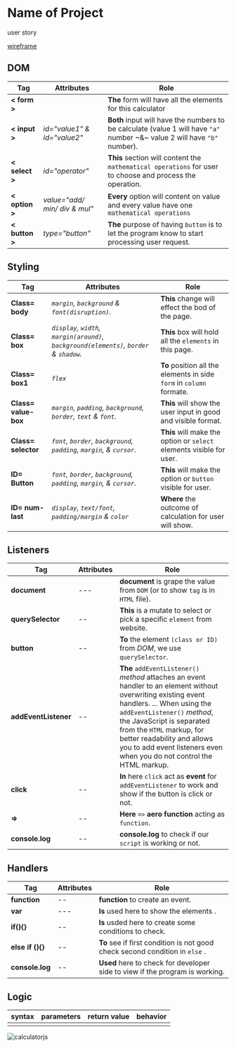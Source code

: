 # Name of Project

user story

[wireframe](#wireframe)


## DOM

|Tag|Attributes|Role|
|---|---|---|
|**< form >**||**The** form will have all the elements for this calculator|
|**< input >**|*id="value1" & id="value2"*|**Both** input will have the numbers to be calculate (value 1 will have `"a"` number ~&~ value 2 will have `"b"` number).|
|**< select >**|*id="operator"*|**This** section will content the `mathematical operations` for user to choose and process the operation.|
|**< option >**|*value="add/ min/ div & mul"*|**Every** option will content on value and every value have one `mathematical operations`|
|**< button >**|*type="button"*|**The** purpose of having `button` is to let the program know to start processing user request.|

## Styling

|Tag|Attributes|Role|
|---|---|---|
|**Class= body**|*`margin`, `background` & `font(disruption)`.* |**This** change will effect the bod of the page.|
|**Class= box**|*`display`, `width`, `margin(around)`, `background(elements)`, `border` & `shadow`.*|**This** box will hold all the `elements` in this page.|
|**Class= box1**|*`flex`*|**To** position all the elements in side `form` in `column` formate.|
|**Class= value-box**|*`margin`, `padding`, `background`, `border`, `text` & `font`.*|**This** will show the user input in good and visible format.|
|**Class= selector**|*`font`, `border`, `background`, `padding`, `margin`, & `cursor`.*|**This** will make the option or `select` elements visible for user.|
|**ID= Button**|*`font`, `border`, `background`, `padding`, `margin`, & `cursor`.*|**This** will make the option or `button` visible for user.|
|**ID= num-last**|*`display`, `text/font`, `padding/margin` & `color`*|**Where** the outcome of calculation for user will show.|

## Listeners

|Tag|Attributes|Role|
|---|---|---|
|**document**| *---* |**document** is grape the value from `DOM` (or to show `tag` is in `HTML` file).|
|**querySelector**|*--*|**This** is a mutate to select or pick a  specific `element` from website.|
|**button**|*--*|**To** the element `(class or ID)` from *DOM*, we use `querySelector`.|
|**addEventListener**|*--*|**The** `addEventListener()` *method* attaches an event handler to an element without overwriting existing event handlers. ... When using the `addEventListener()` *method*, the JavaScript is separated from the `HTML` markup, for better readability and allows you to add event listeners even when you do not control the HTML markup.|
|**click**|*--*|**In** here `click` act as **event** for `addEventListener` to work and show if the button is click or not.|
|**=>**|*--*|**Here** `=>` **aero function** acting as `function`.|
|**console.log**|*--*|**console.log** to check if our `script` is working or not.|

## Handlers

|Tag|Attributes|Role|
|---|---|---|
|**function**|*--*|**function** to create an event.|
|**var**| *---* |**Is** used here to show the elements .|
|**if(){}**|*--*|**Is** usded here to create some conditions to check.|
|**else if (){}**|*--*|**To** see if first condition is not good check second condition in `else` .|
|**console.log**|*--*|**Used** here to check for developer side to view if the program is working. |

## Logic

| syntax | parameters | return value | behavior |
| --- | --- | --- | --- |
| | | | |


![calculatorjs](https://user-images.githubusercontent.com/59531766/73894288-49d40e00-487c-11ea-8150-6359d8269555.png)
